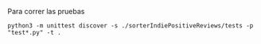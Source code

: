 Para correr las pruebas
```
python3 -m unittest discover -s ./sorterIndiePositiveReviews/tests -p "test*.py" -t .
```